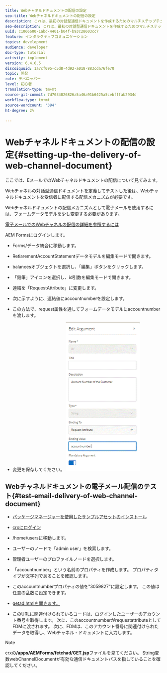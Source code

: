 ```yaml
---
title: Webチャネルドキュメントの配信の設定
seo-title: Webチャネルドキュメントの配信の設定
description: これは、最初の対話型通信ドキュメントを作成するためのマルチステップチュートリアルの最後の部分です。 ここでは、EメールでのWebチャネルドキュメントの配信について見てみます。
seo-description: これは、最初の対話型通信ドキュメントを作成するためのマルチステップチュートリアルの最後の部分です。 ここでは、EメールでのWebチャネルドキュメントの配信について見てみます。
uuid: c1066600-1abd-4401-b04f-b93c28603cc7
feature: インタラクティブコミュニケーション
topics: development
audience: developer
doc-type: tutorial
activity: implement
version: 6.4,6.5
discoiquuid: 1a7cf095-c5d8-4d92-a018-883cda76fe70
topic: 開発
role: デベロッパー
level: 初心者
translation-type: tm+mt
source-git-commit: 7d7034026826a5a46a91b6425a5cebfffab2934d
workflow-type: tm+mt
source-wordcount: '394'
ht-degree: 2%

---
```



# Webチャネルドキュメントの配信の設定{#setting-up-the-delivery-of-web-channel-document}


ここでは、EメールでのWebチャネルドキュメントの配信について見てみます。

Webチャネルの対話型通信ドキュメントを定義してテストした後は、Webチャネルドキュメントを受信者に配信する配信メカニズムが必要です。

Webチャネルドキュメントの配信メカニズムとして電子メールを使用するには、フォームデータモデルを少し変更する必要があります。

[電子メールでのWebチャネルの配信の詳細を参照するには](/help/forms/interactive-communications/delivery-of-web-channel-document-tutorial-use.md)

AEM Formsにログインします。

* Forms/データ統合に移動します。

* RetiarementAccountStatementデータモデルを編集モードで開きます。

* balancesオブジェクトを選択し、「編集」ボタンをクリックします。

* 「鉛筆」アイコンを選択し、id引数を編集モードで開きます。

* 連結を「RequestAttribute」に変更します。

* 次に示すように、連結値にaccountnumberを設定します。

* この方法で、request属性を通してフォームデータモデルにaccountnumberを渡します。

* 変更を保存してください。
   ![fdm](assets/requestattribute.gif)

## Webチャネルドキュメントの電子メール配信のテスト{#test-email-delivery-of-web-channel-document}

* [パッケージマネージャーを使用したサンプルアセットのインストール](assets/webchanneldelivery.zip)
* [crxにログイン](http://localhost:4502/crx/de/index.jsp#)

* /home/usersに移動します。

* ユーザーのノードで「admin user」を検索します。

* 管理者ユーザーのプロファイルノードを選択します。

* 「accountnumber」という名前のプロパティを作成します。 プロパティタイプが文字列であることを確認します。

* このaccountnumberプロパティの値を&quot;3059827&quot;に設定します。 この値は任意の乱数に設定できます。

* [getad.htmlを開きます。](http://localhost:4502/content/getad.html)

* このURLに関連付けられているコードは、ログインしたユーザーのアカウント番号を取得します。 次に、このaccountnumberがrequestattributeとしてFDMに渡されます。 次に、FDMは、このアカウント番号に関連付けられたデータを取得し、Webチャネル・ドキュメントに入力します。

>[!NOTE]
>
>crxの&#x200B;**/apps/AEMForms/fetchad/GET.jsp**&#x200B;ファイルを見てください。 String変数webChannelDocumentが有効な通信ドキュメントパスを指していることを確認してください。
